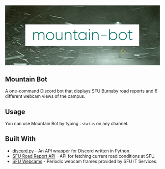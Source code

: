 ![mountain bot header](mountain-bot-header.gif)


## Mountain Bot
A one-command Discord bot that displays SFU Burnaby road reports and 6 different webcam views of the campus.


## Usage

You can use Mountain Bot by typing `.status` on any channel.


## Built With

* [discord.py](http://www.dropwizard.io/1.0.2/docs/) - An API wrapper for Discord written in Python.
* [SFU Road Report API](http://www.sfu.ca/security/sfuroadconditions/api/3/current) - API for fetching current road conditions at SFU.
* [SFU Webcams](https://www.sfu.ca/itservices/technical/webcams.html) - Periodic webcam frames provided by SFU IT Services.
